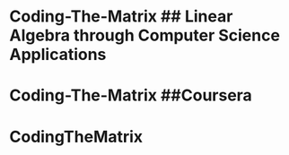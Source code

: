 # Coding-The-Matrix ## Linear Algebra through Computer Science Applications
# Coding-The-Matrix ##Coursera
# CodingTheMatrix
